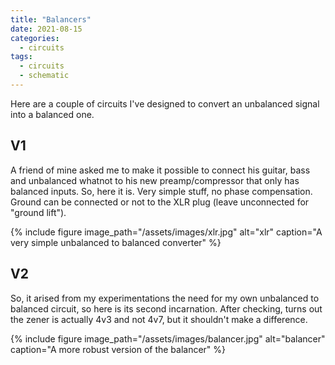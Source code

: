 ```yaml
---
title: "Balancers"
date: 2021-08-15
categories:
  - circuits
tags:
  - circuits
  - schematic
---
```


Here are a couple of circuits I've designed to convert an unbalanced signal into a balanced one.

## V1

A friend of mine asked me to make it possible to connect his guitar, bass and unbalanced whatnot to his new preamp/compressor that only has balanced inputs. So, here it is. Very simple stuff, no phase compensation. Ground can be connected or not to the XLR plug (leave unconnected for "ground lift").

{% include figure image_path="/assets/images/xlr.jpg" alt="xlr" caption="A very simple unbalanced to balanced converter" %}



## V2
So, it arised from my experimentations the need for my own unbalanced to balanced circuit, so here is its second incarnation. After checking, turns out the zener is actually 4v3 and not 4v7, but it shouldn't make a difference. 

{% include figure image_path="/assets/images/balancer.jpg" alt="balancer" caption="A more robust version of the balancer" %}


